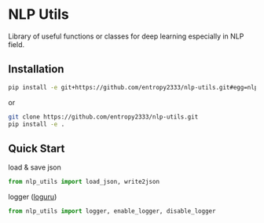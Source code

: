 # NLP Utils

Library of useful functions or classes for deep learning especially in NLP field.

## Installation

```bash
pip install -e git+https://github.com/entropy2333/nlp-utils.git#egg=nlp-utils
```

or

```bash
git clone https://github.com/entropy2333/nlp-utils.git
pip install -e .
```

## Quick Start

load & save json

```python
from nlp_utils import load_json, write2json
```

logger ([loguru](https://github.com/Delgan/loguru))

```python
from nlp_utils import logger, enable_logger, disable_logger
```